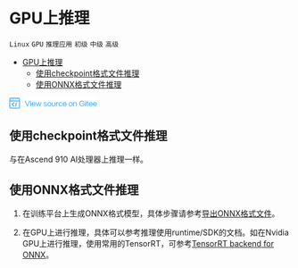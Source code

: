 # GPU上推理

`Linux` `GPU` `推理应用` `初级` `中级` `高级`

<!-- TOC -->

- [GPU上推理](#gpu上推理)
    - [使用checkpoint格式文件推理](#使用checkpoint格式文件推理)
    - [使用ONNX格式文件推理](#使用onnx格式文件推理)

<!-- /TOC -->

<a href="https://gitee.com/mindspore/docs/blob/r1.0/tutorials/inference/source_zh_cn/multi_platform_inference_gpu.md" target="_blank"><img src="./_static/logo_source.png"></a>

## 使用checkpoint格式文件推理

与在Ascend 910 AI处理器上推理一样。

## 使用ONNX格式文件推理

1. 在训练平台上生成ONNX格式模型，具体步骤请参考[导出ONNX格式文件](https://www.mindspore.cn/tutorial/training/zh-CN/r1.0/advanced_use/save_load_model_hybrid_parallel.html#onnx)。

2. 在GPU上进行推理，具体可以参考推理使用runtime/SDK的文档。如在Nvidia GPU上进行推理，使用常用的TensorRT，可参考[TensorRT backend for ONNX](https://github.com/onnx/onnx-tensorrt)。
